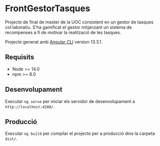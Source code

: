 # FrontGestorTasques

Projecte de final de master de la UOC consistent en un gestor de tasques col·laboratiu. S'ha gamificat el gestor mitjanzant un sistema de recompenses a fi de motivar la realització de les tasques.

Projecte generat amb [Angular CLI](https://github.com/angular/angular-cli) version 13.3.1.

## Requisits

- Node >= 14.0
- npm >= 8.0

## Desenvolupament

Executar `ng serve` per iniciar els servidor de desenvolupament a `http://localhost:4200/`.

## Producció

Executar `ng build` per compilar el projecte per a producció dins la carpeta `dist/`.
